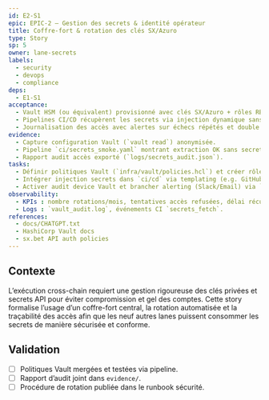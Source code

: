 ```yaml
---
id: E2-S1
epic: EPIC-2 — Gestion des secrets & identité opérateur
title: Coffre-fort & rotation des clés SX/Azuro
type: Story
sp: 5
owner: lane-secrets
labels:
  - security
  - devops
  - compliance
deps:
  - E1-S1
acceptance:
  - Vault HSM (ou équivalent) provisionné avec clés SX/Azuro + rôles RBAC, rotation ≤ 30 j documentée.
  - Pipelines CI/CD récupèrent les secrets via injection dynamique sans stockage clair.
  - Journalisation des accès avec alertes sur échecs répétés et double validation pour export.
evidence:
  - Capture configuration Vault (`vault read`) anonymisée.
  - Pipeline `ci/secrets_smoke.yaml` montrant extraction OK sans secrets en clair.
  - Rapport audit accès exporté (`logs/secrets_audit.json`).
tasks:
  - Définir politiques Vault (`infra/vault/policies.hcl`) et créer rôles SX/Azuro.
  - Intégrer injection secrets dans `ci/cd` via templating (e.g. GitHub Actions / GitLab).
  - Activer audit device Vault et brancher alerting (Slack/Email) via `ops/alerts/secrets.yaml`.
observability:
  - KPIs : nombre rotations/mois, tentatives accès refusées, délai récupération secrets.
  - Logs : `vault_audit.log`, événements CI `secrets_fetch`.
references:
  - docs/CHATGPT.txt
  - HashiCorp Vault docs
  - sx.bet API auth policies
---
```


## Contexte
L’exécution cross-chain requiert une gestion rigoureuse des clés privées et secrets API pour éviter compromission et gel des comptes. Cette story formalise l’usage d’un coffre-fort central, la rotation automatisée et la traçabilité des accès afin que les neuf autres lanes puissent consommer les secrets de manière sécurisée et conforme.

## Validation
- [ ] Politiques Vault mergées et testées via pipeline.
- [ ] Rapport d’audit joint dans `evidence/`.
- [ ] Procédure de rotation publiée dans le runbook sécurité.
